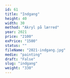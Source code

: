 ```yaml
---
id: 61
title: "Indgang"
height: 40
width: 30
method: "Akryl på lærred"
year: 2021
price: "2100"
exPrice: "1500"
status: ""
fileName: "2021-indgang.jpg"
medie: "painting"
draft: "False"
slug: "indgang"
weight: "330"
---
```

